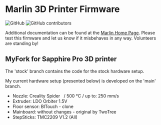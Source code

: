 # Marlin 3D Printer Firmware

![GitHub](https://img.shields.io/github/license/marlinfirmware/marlin.svg)
![GitHub contributors](https://img.shields.io/github/contributors/marlinfirmware/marlin.svg)

Additional documentation can be found at the [Marlin Home Page](https://marlinfw.org/).
Please test this firmware and let us know if it misbehaves in any way. Volunteers are standing by!

## MyFork for Sapphire Pro 3D printer

<p><span>The 'stock' branch contains the code for the stock hardware setup.</span></p>
<p><span>My current hardware setup (presented below) is developed on the 'main' branch.</span></p>
<ul>
<li>Nozzle: <span>Creality Spider&nbsp; &nbsp;/ 500 &deg;C / up to:</span><span>&nbsp;250 mm/s&nbsp;</span></li>
<li><span>Extruder: LDO Orbiter 1.5V</span></li>
<li><span>Floor sensor: BlTouch - clone&nbsp;</span></li>
<li><span>Mainboard: without changes - original by TwoTree&nbsp;</span></li>
<li><span>StepSticks: TMC2209 V1.2 (All)</span></li>
</ul>
